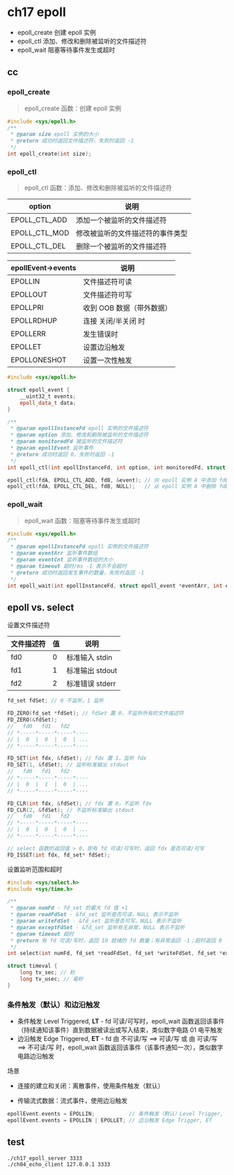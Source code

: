 # ch17 epoll

- epoll_create 创建 epoll 实例
- epoll_ctl 添加、修改和删除被监听的文件描述符
- epoll_wait 阻塞等待事件发生或超时

## cc

### epoll_create

> epoll_create 函数：创建 epoll 实例

```c++
#include <sys/epoll.h>
/**
 * @param size epoll 实例的大小
 * @return 成功时返回文件描述符，失败时返回 -1
 */
int epoll_create(int size);
```

### epoll_ctl

> epoll_ctl 函数：添加、修改和删除被监听的文件描述符

| option        | 说明                             |
| ------------- | -------------------------------- |
| EPOLL_CTL_ADD | 添加一个被监听的文件描述符       |
| EPOLL_CTL_MOD | 修改被监听的文件描述符的事件类型 |
| EPOLL_CTL_DEL | 删除一个被监听的文件描述符       |

| epollEvent->events | 说明                      |
| ------------------ | ------------------------- |
| EPOLLIN            | 文件描述符可读            |
| EPOLLOUT           | 文件描述符可写            |
| EPOLLPRI           | 收到 OOB 数据（带外数据） |
| EPOLLRDHUP         | 连接 关闭/半关闭 时       |
| EPOLLERR           | 发生错误时                |
| EPOLLET            | 设置边沿触发              |
| EPOLLONESHOT       | 设置一次性触发            |

```c++
#include <sys/epoll.h>

struct epoll_event {
    __uint32_t events;
    epoll_data_t data;
}

/**
 * @param epollInstanceFd epoll 实例的文件描述符
 * @param option 添加、修改和删除被监听的文件描述符
 * @param monitoredFd 被监听的文件描述符
 * @param epollEvent 监听事件
 * @return 成功时返回 0，失败时返回 -1
 */
int epoll_ctl(int epollInstanceFd, int option, int monitoredFd, struct epoll_event *epollEvent);

epoll_ctl(fdA, EPOLL_CTL_ADD, fdB, &event); // 向 epoll 实例 A 中添加 fdB，监听 event 事件
epoll_ctl(fdA, EPOLL_CTL_DEL, fdB, NULL);   // 从 epoll 实例 A 中删除 fdB
```

### epoll_wait

> epoll_wait 函数：阻塞等待事件发生或超时

```c++
#include <sys/epoll.h>
/**
 * @param epollInstanceFd epoll 实例的文件描述符
 * @param eventArr 监听事件数组
 * @param eventCnt 监听事件数组的大小
 * @param timeout 超时/ms -1 表示不会超时
 * @return 成功时返回发生事件的数量，失败时返回 -1
 */
int epoll_wait(int epollInstanceFd, struct epoll_event *eventArr, int eventCnt, int timeout)
```

## epoll vs. select

设置文件描述符

| 文件描述符 | 值  | 说明            |
| ---------- | --- | --------------- |
| fd0        | 0   | 标准输入 stdin  |
| fd1        | 1   | 标准输出 stdout |
| fd2        | 2   | 标准错误 stderr |

```c++
fd_set fdSet; // 0 不监听，1 监听

FD_ZERO(fd_set *fdSet); // fdSet 置 0，不监听所有的文件描述符
FD_ZERO(&fdSet);
//   fd0   fd1   fd2
// *-----*-----*-----*----
// |  0  |  0  |  0  | ...
// *-----*-----*-----*----

FD_SET(int fdx, &fdSet); // fdx 置 1，监听 fdx
FD_SET(1, &fdSet); // 监听标准输出 stdout
//   fd0   fd1   fd2
// *-----*-----*-----*----
// |  0  |  1  |  0  | ...
// *-----*-----*-----*----

FD_CLR(int fdx, &fdSet); // fdx 置 0，不监听 fdx
FD_CLR(2, &fdSet); // 不监听标准输出 stdout
//   fd0   fd1   fd2
// *-----*-----*-----*----
// |  0  |  0  |  0  | ...
// *-----*-----*-----*----

// select 函数的返回值 > 0，即有 fd 可读/可写时，返回 fdx 是否可读/可写
FD_ISSET(int fdx, fd_set* fdSet);
```

设置监听范围和超时

```c++
#include <sys/select.h>
#include <sys/time.h>

/**
 * @param numFd - fd_set 的最大 fd 值 +1
 * @param readFdSet - &fd_set 监听是否可读，NULL 表示不监听
 * @param writeFdSet - &fd_set 监听是否可写，NULL 表示不监听
 * @param exceptFdSet - &fd_set 监听有无异常，NULL 表示不监听
 * @param timeout 超时
 * @return 有 fd 可读/写时，返回 IO 就绪的 fd 数量；有异常返回 -1；超时返回 0
 */
int select(int numFd, fd_set *readFdSet, fd_set *writeFdSet, fd_set *exceptFdSet, const struct timeval *timeout);
```

```c++
struct timeval {
    long tv_sec; // 秒
    long tv_usec; // 毫秒
}
```

### 条件触发（默认）和边沿触发

- 条件触发 Level Triggered, **LT** - fd 可读/可写时，epoll_wait 函数返回该事件（持续通知该事件）直到数据被读出或写入结束，类似数字电路 01 电平触发
- 边沿触发 Edge Triggered, **ET** - fd 由 不可读/写 ==> 可读/写 或 由 可读/写 ==> 不可读/写 时，epoll_wait 函数返回该事件（该事件通知一次），类似数字电路边沿触发

场景

- 连接的建立和关闭：离散事件，使用条件触发（默认）

- 传输流式数据：流式事件，使用边沿触发

```c++
epollEvent.events = EPOLLIN;           // 条件触发（默认）Level Trigger, LT
epollEvent.events = EPOLLIN | EPOLLET; // 边沿触发 Edge Trigger, ET
```

## test

```shell
./ch17_epoll_server 3333
./ch04_echo_client 127.0.0.1 3333
```
